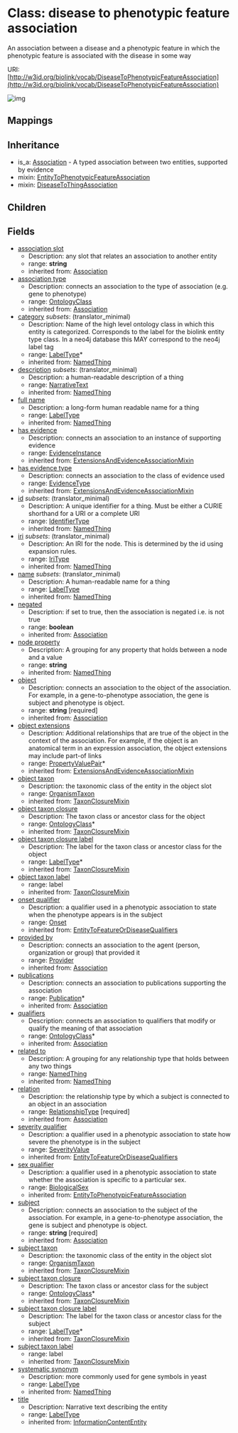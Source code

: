 # Class: disease to phenotypic feature association


An association between a disease and a phenotypic feature in which the phenotypic feature is associated with the disease in some way

URI: [http://w3id.org/biolink/vocab/DiseaseToPhenotypicFeatureAssociation](http://w3id.org/biolink/vocab/DiseaseToPhenotypicFeatureAssociation)

![img](http://yuml.me/diagram/nofunky;dir:TB/class/\[DiseaseToPhenotypicFeatureAssociation|id(i):identifier_type%20%3F;name(i):label_type%20%3F;category(i):label_type%20*;node_property(i):string%20%3F;iri(i):iri_type%20%3F;full_name(i):label_type%20%3F;systematic_synonym(i):label_type%20%3F;title(i):label_type%20%3F;subject_taxon_closure_label(i):label_type%20*;object_taxon_closure_label(i):label_type%20*;has_evidence(i):evidence_instance%20%3F;subject(i):string;negated(i):boolean%20%3F;association_slot(i):string%20%3F;description(i):narrative_text%20%3F]-%20object(i)>\[PhenotypicFeature],%20\[DiseaseToPhenotypicFeatureAssociation]-%20sex%20qualifier(i)%20%3F>\[BiologicalSex],%20\[DiseaseToPhenotypicFeatureAssociation]-%20onset%20qualifier(i)%20%3F>\[Onset],%20\[DiseaseToPhenotypicFeatureAssociation]-%20severity%20qualifier(i)%20%3F>\[SeverityValue],%20\[DiseaseToPhenotypicFeatureAssociation]-%20provided%20by(i)%20%3F>\[Provider],%20\[DiseaseToPhenotypicFeatureAssociation]-%20publications(i)%20*>\[Publication],%20\[DiseaseToPhenotypicFeatureAssociation]-%20qualifiers(i)%20*>\[OntologyClass],%20\[DiseaseToPhenotypicFeatureAssociation]-%20relation(i)>\[RelationshipType],%20\[DiseaseToPhenotypicFeatureAssociation]-%20association%20type(i)%20%3F>\[OntologyClass],%20\[DiseaseToPhenotypicFeatureAssociation]-%20has%20evidence%20type(i)%20%3F>\[EvidenceType],%20\[DiseaseToPhenotypicFeatureAssociation]-%20object%20extensions(i)%20*>\[PropertyValuePair],%20\[DiseaseToPhenotypicFeatureAssociation]-%20object%20taxon%20closure(i)%20*>\[OntologyClass],%20\[DiseaseToPhenotypicFeatureAssociation]-%20object%20taxon(i)%20%3F>\[OrganismTaxon],%20\[DiseaseToPhenotypicFeatureAssociation]-%20subject%20taxon%20closure(i)%20*>\[OntologyClass],%20\[DiseaseToPhenotypicFeatureAssociation]-%20subject%20taxon(i)%20%3F>\[OrganismTaxon],%20\[DiseaseToPhenotypicFeatureAssociation]-%20related%20to(i)%20%3F>\[NamedThing],%20\[DiseaseToPhenotypicFeatureAssociation]uses%20-.->\[EntityToPhenotypicFeatureAssociation],%20\[DiseaseToPhenotypicFeatureAssociation]uses%20-.->\[DiseaseToThingAssociation],%20\[Association]^-\[DiseaseToPhenotypicFeatureAssociation])
## Mappings

## Inheritance

 *  is_a: [Association](Association.md) - A typed association between two entities, supported by evidence
 *  mixin: [EntityToPhenotypicFeatureAssociation](EntityToPhenotypicFeatureAssociation.md)
 *  mixin: [DiseaseToThingAssociation](DiseaseToThingAssociation.md)
## Children

## Fields

 * [association slot](association_slot.md)
    * Description: any slot that relates an association to another entity
    * range: **string**
    * inherited from: [Association](Association.md)
 * [association type](association_type.md)
    * Description: connects an association to the type of association (e.g. gene to phenotype)
    * range: [OntologyClass](OntologyClass.md)
    * inherited from: [Association](Association.md)
 * [category](category.md) *subsets*: (translator_minimal)
    * Description: Name of the high level ontology class in which this entity is categorized. Corresponds to the label for the biolink entity type class. In a neo4j database this MAY correspond to the neo4j label tag
    * range: [LabelType](LabelType.md)*
    * inherited from: [NamedThing](NamedThing.md)
 * [description](description.md) *subsets*: (translator_minimal)
    * Description: a human-readable description of a thing
    * range: [NarrativeText](NarrativeText.md)
    * inherited from: [NamedThing](NamedThing.md)
 * [full name](full_name.md)
    * Description: a long-form human readable name for a thing
    * range: [LabelType](LabelType.md)
    * inherited from: [NamedThing](NamedThing.md)
 * [has evidence](has_evidence.md)
    * Description: connects an association to an instance of supporting evidence
    * range: [EvidenceInstance](EvidenceInstance.md)
    * inherited from: [ExtensionsAndEvidenceAssociationMixin](ExtensionsAndEvidenceAssociationMixin.md)
 * [has evidence type](has_evidence_type.md)
    * Description: connects an association to the class of evidence used
    * range: [EvidenceType](EvidenceType.md)
    * inherited from: [ExtensionsAndEvidenceAssociationMixin](ExtensionsAndEvidenceAssociationMixin.md)
 * [id](id.md) *subsets*: (translator_minimal)
    * Description: A unique identifier for a thing. Must be either a CURIE shorthand for a URI or a complete URI
    * range: [IdentifierType](IdentifierType.md)
    * inherited from: [NamedThing](NamedThing.md)
 * [iri](iri.md) *subsets*: (translator_minimal)
    * Description: An IRI for the node. This is determined by the id using expansion rules.
    * range: [IriType](IriType.md)
    * inherited from: [NamedThing](NamedThing.md)
 * [name](name.md) *subsets*: (translator_minimal)
    * Description: A human-readable name for a thing
    * range: [LabelType](LabelType.md)
    * inherited from: [NamedThing](NamedThing.md)
 * [negated](negated.md)
    * Description: if set to true, then the association is negated i.e. is not true
    * range: **boolean**
    * inherited from: [Association](Association.md)
 * [node property](node_property.md)
    * Description: A grouping for any property that holds between a node and a value
    * range: **string**
    * inherited from: [NamedThing](NamedThing.md)
 * [object](object.md)
    * Description: connects an association to the object of the association. For example, in a gene-to-phenotype association, the gene is subject and phenotype is object.
    * range: **string** [required]
    * inherited from: [Association](Association.md)
 * [object extensions](object_extensions.md)
    * Description: Additional relationships that are true of the object in the context of the association. For example, if the object is an anatomical term in an expression association, the object extensions may include part-of links
    * range: [PropertyValuePair](PropertyValuePair.md)*
    * inherited from: [ExtensionsAndEvidenceAssociationMixin](ExtensionsAndEvidenceAssociationMixin.md)
 * [object taxon](object_taxon.md)
    * Description: the taxonomic class of the entity in the object slot
    * range: [OrganismTaxon](OrganismTaxon.md)
    * inherited from: [TaxonClosureMixin](TaxonClosureMixin.md)
 * [object taxon closure](object_taxon_closure.md)
    * Description: The taxon class or ancestor class for the object
    * range: [OntologyClass](OntologyClass.md)*
    * inherited from: [TaxonClosureMixin](TaxonClosureMixin.md)
 * [object taxon closure label](object_taxon_closure_label.md)
    * Description: The label for the taxon class or ancestor class for the object
    * range: [LabelType](LabelType.md)*
    * inherited from: [TaxonClosureMixin](TaxonClosureMixin.md)
 * [object taxon label](object_taxon_label.md)
    * range: label
    * inherited from: [TaxonClosureMixin](TaxonClosureMixin.md)
 * [onset qualifier](onset_qualifier.md)
    * Description: a qualifier used in a phenotypic association to state when the phenotype appears is in the subject
    * range: [Onset](Onset.md)
    * inherited from: [EntityToFeatureOrDiseaseQualifiers](EntityToFeatureOrDiseaseQualifiers.md)
 * [provided by](provided_by.md)
    * Description: connects an association to the agent (person, organization or group) that provided it
    * range: [Provider](Provider.md)
    * inherited from: [Association](Association.md)
 * [publications](publications.md)
    * Description: connects an association to publications supporting the association
    * range: [Publication](Publication.md)*
    * inherited from: [Association](Association.md)
 * [qualifiers](qualifiers.md)
    * Description: connects an association to qualifiers that modify or qualify the meaning of that association
    * range: [OntologyClass](OntologyClass.md)*
    * inherited from: [Association](Association.md)
 * [related to](related_to.md)
    * Description: A grouping for any relationship type that holds between any two things
    * range: [NamedThing](NamedThing.md)
    * inherited from: [NamedThing](NamedThing.md)
 * [relation](relation.md)
    * Description: the relationship type by which a subject is connected to an object in an association
    * range: [RelationshipType](RelationshipType.md) [required]
    * inherited from: [Association](Association.md)
 * [severity qualifier](severity_qualifier.md)
    * Description: a qualifier used in a phenotypic association to state how severe the phenotype is in the subject
    * range: [SeverityValue](SeverityValue.md)
    * inherited from: [EntityToFeatureOrDiseaseQualifiers](EntityToFeatureOrDiseaseQualifiers.md)
 * [sex qualifier](sex_qualifier.md)
    * Description: a qualifier used in a phenotypic association to state whether the association is specific to a particular sex.
    * range: [BiologicalSex](BiologicalSex.md)
    * inherited from: [EntityToPhenotypicFeatureAssociation](EntityToPhenotypicFeatureAssociation.md)
 * [subject](subject.md)
    * Description: connects an association to the subject of the association. For example, in a gene-to-phenotype association, the gene is subject and phenotype is object.
    * range: **string** [required]
    * inherited from: [Association](Association.md)
 * [subject taxon](subject_taxon.md)
    * Description: the taxonomic class of the entity in the object slot
    * range: [OrganismTaxon](OrganismTaxon.md)
    * inherited from: [TaxonClosureMixin](TaxonClosureMixin.md)
 * [subject taxon closure](subject_taxon_closure.md)
    * Description: The taxon class or ancestor class for the subject
    * range: [OntologyClass](OntologyClass.md)*
    * inherited from: [TaxonClosureMixin](TaxonClosureMixin.md)
 * [subject taxon closure label](subject_taxon_closure_label.md)
    * Description: The label for the taxon class or ancestor class for the subject
    * range: [LabelType](LabelType.md)*
    * inherited from: [TaxonClosureMixin](TaxonClosureMixin.md)
 * [subject taxon label](subject_taxon_label.md)
    * range: label
    * inherited from: [TaxonClosureMixin](TaxonClosureMixin.md)
 * [systematic synonym](systematic_synonym.md)
    * Description: more commonly used for gene symbols in yeast
    * range: [LabelType](LabelType.md)
    * inherited from: [NamedThing](NamedThing.md)
 * [title](title.md)
    * Description: Narrative text describing the entity
    * range: [LabelType](LabelType.md)
    * inherited from: [InformationContentEntity](InformationContentEntity.md)
